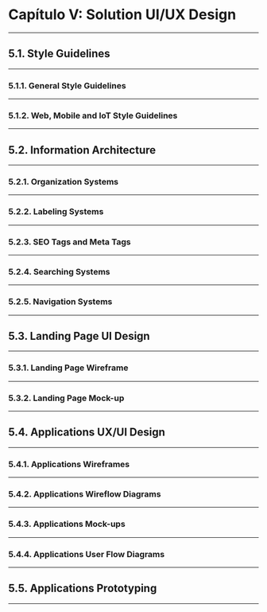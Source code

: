 # Capítulo V: Solution UI/UX Design
---
## 5.1. Style Guidelines
---
### 5.1.1. General Style Guidelines
---
### 5.1.2. Web, Mobile and IoT Style Guidelines
---
## 5.2. Information Architecture
---
### 5.2.1. Organization Systems
---
### 5.2.2. Labeling Systems
---
### 5.2.3. SEO Tags and Meta Tags
---
### 5.2.4. Searching Systems
---
### 5.2.5. Navigation Systems
---
## 5.3. Landing Page UI Design
---
### 5.3.1. Landing Page Wireframe
---
### 5.3.2. Landing Page Mock-up
---
## 5.4. Applications UX/UI Design
---
### 5.4.1. Applications Wireframes
---
### 5.4.2. Applications Wireflow Diagrams
---
### 5.4.3. Applications Mock-ups
---
### 5.4.4. Applications User Flow Diagrams
---
## 5.5. Applications Prototyping
---